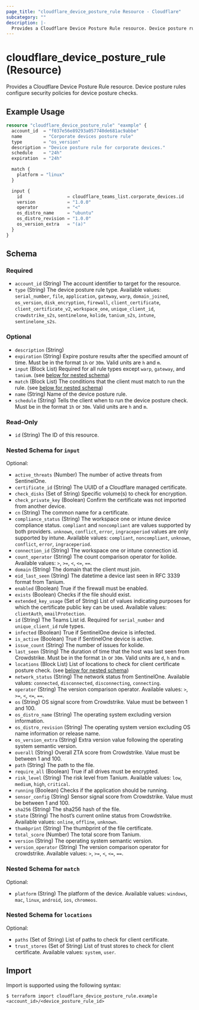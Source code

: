 ```yaml
---
page_title: "cloudflare_device_posture_rule Resource - Cloudflare"
subcategory: ""
description: |-
  Provides a Cloudflare Device Posture Rule resource. Device posture rules configure security policies for device posture checks.
---
```


# cloudflare_device_posture_rule (Resource)

Provides a Cloudflare Device Posture Rule resource. Device posture rules configure security policies for device posture checks.

## Example Usage

```terraform
resource "cloudflare_device_posture_rule" "eaxmple" {
  account_id  = "f037e56e89293a057740de681ac9abbe"
  name        = "Corporate devices posture rule"
  type        = "os_version"
  description = "Device posture rule for corporate devices."
  schedule    = "24h"
  expiration  = "24h"

  match {
    platform = "linux"
  }

  input {
    id                 = cloudflare_teams_list.corporate_devices.id
    version            = "1.0.0"
    operator           = "<"
    os_distro_name     = "ubuntu"
    os_distro_revision = "1.0.0"
    os_version_extra   = "(a)"
  }
}
```
<!-- schema generated by tfplugindocs -->
## Schema

### Required

- `account_id` (String) The account identifier to target for the resource.
- `type` (String) The device posture rule type. Available values: `serial_number`, `file`, `application`, `gateway`, `warp`, `domain_joined`, `os_version`, `disk_encryption`, `firewall`, `client_certificate`, `client_certificate_v2`, `workspace_one`, `unique_client_id`, `crowdstrike_s2s`, `sentinelone`, `kolide`, `tanium_s2s`, `intune`, `sentinelone_s2s`.

### Optional

- `description` (String)
- `expiration` (String) Expire posture results after the specified amount of time. Must be in the format `1h` or `30m`. Valid units are `h` and `m`.
- `input` (Block List) Required for all rule types except `warp`, `gateway`, and `tanium`. (see [below for nested schema](#nestedblock--input))
- `match` (Block List) The conditions that the client must match to run the rule. (see [below for nested schema](#nestedblock--match))
- `name` (String) Name of the device posture rule.
- `schedule` (String) Tells the client when to run the device posture check. Must be in the format `1h` or `30m`. Valid units are `h` and `m`.

### Read-Only

- `id` (String) The ID of this resource.

<a id="nestedblock--input"></a>
### Nested Schema for `input`

Optional:

- `active_threats` (Number) The number of active threats from SentinelOne.
- `certificate_id` (String) The UUID of a Cloudflare managed certificate.
- `check_disks` (Set of String) Specific volume(s) to check for encryption.
- `check_private_key` (Boolean) Confirm the certificate was not imported from another device.
- `cn` (String) The common name for a certificate.
- `compliance_status` (String) The workspace one or intune device compliance status. `compliant` and `noncompliant` are values supported by both providers. `unknown`, `conflict`, `error`, `ingraceperiod` values are only supported by intune. Available values: `compliant`, `noncompliant`, `unknown`, `conflict`, `error`, `ingraceperiod`.
- `connection_id` (String) The workspace one or intune connection id.
- `count_operator` (String) The count comparison operator for kolide. Available values: `>`, `>=`, `<`, `<=`, `==`.
- `domain` (String) The domain that the client must join.
- `eid_last_seen` (String) The datetime a device last seen in RFC 3339 format from Tanium.
- `enabled` (Boolean) True if the firewall must be enabled.
- `exists` (Boolean) Checks if the file should exist.
- `extended_key_usage` (Set of String) List of values indicating purposes for which the certificate public key can be used. Available values: `clientAuth`, `emailProtection`.
- `id` (String) The Teams List id. Required for `serial_number` and `unique_client_id` rule types.
- `infected` (Boolean) True if SentinelOne device is infected.
- `is_active` (Boolean) True if SentinelOne device is active.
- `issue_count` (String) The number of issues for kolide.
- `last_seen` (String) The duration of time that the host was last seen from Crowdstrike. Must be in the format `1h` or `30m`. Valid units are `d`, `h` and `m`.
- `locations` (Block List) List of locations to check for client certificate posture check. (see [below for nested schema](#nestedblock--certificate_locations))
- `network_status` (String) The network status from SentinelOne. Available values: `connected`, `disconnected`, `disconnecting`, `connecting`.
- `operator` (String) The version comparison operator. Available values: `>`, `>=`, `<`, `<=`, `==`.
- `os` (String) OS signal score from Crowdstrike. Value must be between 1 and 100.
- `os_distro_name` (String) The operating system excluding version information.
- `os_distro_revision` (String) The operating system version excluding OS name information or release name.
- `os_version_extra` (String) Extra version value following the operating system semantic version.
- `overall` (String) Overall ZTA score from Crowdstrike. Value must be between 1 and 100.
- `path` (String) The path to the file.
- `require_all` (Boolean) True if all drives must be encrypted.
- `risk_level` (String) The risk level from Tanium. Available values: `low`, `medium`, `high`, `critical`.
- `running` (Boolean) Checks if the application should be running.
- `sensor_config` (String) Sensor signal score from Crowdstrike. Value must be between 1 and 100.
- `sha256` (String) The sha256 hash of the file.
- `state` (String) The host’s current online status from Crowdstrike. Available values: `online`, `offline`, `unknown`.
- `thumbprint` (String) The thumbprint of the file certificate.
- `total_score` (Number) The total score from Tanium.
- `version` (String) The operating system semantic version.
- `version_operator` (String) The version comparison operator for crowdstrike. Available values: `>`, `>=`, `<`, `<=`, `==`.


<a id="nestedblock--match"></a>
### Nested Schema for `match`

Optional:

- `platform` (String) The platform of the device. Available values: `windows`, `mac`, `linux`, `android`, `ios`, `chromeos`.

<a id="nestedblock--certificate_locations"></a>
### Nested Schema for `locations`

Optional:

- `paths` (Set of String) List of paths to check for client certificate.
- `trust_stores` (Set of String) List of trust stores to check for client certificate. Available values: `system`, `user`.

## Import

Import is supported using the following syntax:

```shell
$ terraform import cloudflare_device_posture_rule.example <account_id>/<device_posture_rule_id>
```
